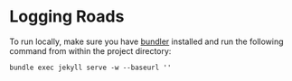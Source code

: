 # Logging Roads

To run locally, make sure you have [bundler](http://bundler.io/) installed and run the following command from within the project directory:

`bundle exec jekyll serve -w --baseurl ''`
